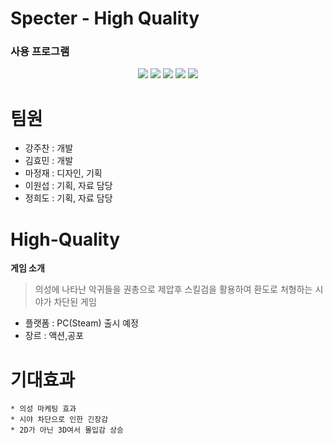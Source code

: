# Specter - High Quality

### 사용 프로그램

<div align="center">
  <img src="https://img.shields.io/badge/Unity-000000?style=flat&logo=Unity&logoColor=white"/>
  <img src="https://img.shields.io/badge/Asset Store-41BDF5?style=flat&logo=Home Assistant Community Store&logoColor=white"/>
  <img src="https://img.shields.io/badge/Visual Studio-5C2D91?style=flat&logo=Visual Studio&logoColor=white"/>
  <img src="https://img.shields.io/badge/Blender-F5792A?style=flat&logo=Blender&logoColor=white"/>
  <img src="https://img.shields.io/badge/3DS MAX-09A1A1?style=flat&logo=&logoColor=white"/>
</div>

# 팀원 # 
* 강주찬 : 개발
* 김효민 : 개발
* 마정재 : 디자인, 기획
* 이원섭 : 기획, 자료 담당
* 정희도 : 기획, 자료 담당

# High-Quality

**게임 소개** 
> 의성에 나타난 악귀들을 권총으로 제압후 스킬검을 활용하여 환도로 처형하는 시야가 차단된 게임
>
  * 플랫폼 : PC(Steam) 출시 예정
  * 장르 : 액션,공포
  
# 기대효과
    * 의성 마케팅 효과
    * 시야 차단으로 인한 긴장감
    * 2D가 아닌 3D여서 몰입감 상승




